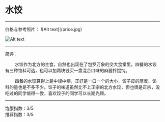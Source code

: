 # 水饺 #
<hr/>
价格与参考照片：
![Alt text](/price.jpg)

![Alt text](/photo.jpg)
<hr/>
简评：
<p>&nbsp;&nbsp;&nbsp;&nbsp;&nbsp;&nbsp;&nbsp;&nbsp;水饺作为北方的主食，自然也出现在了包罗万象的交大食堂里。四餐的水饺有三种馅料可选，也可以加两块钱买一盘混合口味的麻酱拌馄饨。
</p>
<p>&nbsp;&nbsp;&nbsp;&nbsp;&nbsp;&nbsp;&nbsp;&nbsp;四餐的水饺算得上是中规中矩，正好是一口一个的大小，饺子皮的厚度、馅料的量也是不多不少。饺子的味道虽然比不上正宗的北方水饺，但也很是正宗，没吃过的同学值得一尝，喜欢饺子的同学可以长期光顾。
</p>
<hr/>
饱腹指数：3/5
<br/>
推荐指数：3/5